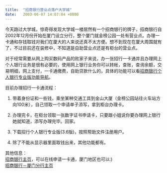 ```yaml
---
title:  "招商银行营业点落户大学城"
date:   2003-06-07 14:07:04 +0800
---
```


今天路过大学城，惊奇得发现大学城一楼居然有一个招商银行的牌子，招商银行自2002年12月份开始在厦门设立分行，整个厦门就金榜公园一处有营业点。办理一卡通和存钱取钱对我们在厦大的人来说还真不太方便。想不到现在在厦大周围就有了，不过目前还在装修中，不知道是自助营业点还是有柜台的营业点。  

对于经常需要从网上购买数码产品的败家子来说，办一张招行一卡通并且办理网上个人银行业务是很有必要的，使用网上银行业务你可以转帐，查账，查询余额，交易明细，网上支付，一卡通缴费，自助贷款什么的，具体的功能可以看[招商银行个人银行专业版功能导航](http://www.cmbchina.com/cmbpb/v36/gb/Page/FL.htm)。  

目前办理招行一卡通流程：

  1. 带着身份证和一些钱，乘坐某种交通工具到金山大厦（金榜公园站往火车站方向100米），自己领取一个申请单子添写，拿到柜台办理卡。

  2. 办理完卡，在柜台领取一张数字证书申请卡，只要跟小姐说你要办理网上银行她就知道，添写办理完毕。回家。

  3. 下载招行个人银行专业版(3.6版)，按照帮助文件注册用户。

  4. 除了不能从显示器里面取钱出来，其他功能都有。

其他信息：  
[招商银行主页](http://www.cmbchina.com/)，可以在线申请一卡通，厦门地区也可以:)  
[招商银行－厦门分行主页](http://www.cmbchina.com/branch+websites/0592)  

